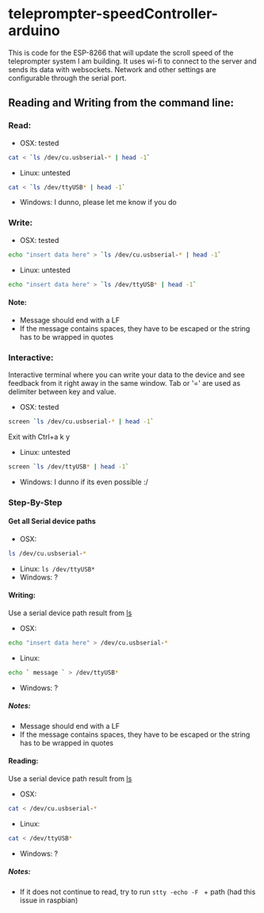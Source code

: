 # teleprompter-speedController-arduino
This is code for the ESP-8266 that will update the scroll speed of the teleprompter system I am building. It uses wi-fi to connect to the server and sends its data with websockets. Network and other settings are configurable through the serial port.

## Reading and Writing from the command line:

### Read:
* OSX: tested
```sh
cat < `ls /dev/cu.usbserial-* | head -1`
```
* Linux: untested
```sh
cat < `ls /dev/ttyUSB* | head -1`
```
* Windows: I dunno, please let me know if you do

### Write:
* OSX: tested
```sh
echo "insert data here" > `ls /dev/cu.usbserial-* | head -1`
```
* Linux: untested
```sh
echo "insert data here" > `ls /dev/ttyUSB* | head -1`
```
#### Note:
* Message should end with a LF
* If the message contains spaces, they have to be escaped or the string has to be wrapped in quotes

### Interactive:
Interactive terminal where you can write your data to the device and see feedback from it right away in the same window.
Tab or '=' are used as delimiter between key and value.
* OSX: tested
```sh
screen `ls /dev/cu.usbserial-* | head -1`
```
Exit with Ctrl+a k y
* Linux: untested
```sh
screen `ls /dev/ttyUSB* | head -1`
```
* Windows: I dunno if its even possible :/

### Step-By-Step
#### Get all Serial device paths
* OSX:
```sh
ls /dev/cu.usbserial-*
```
* Linux: `ls /dev/ttyUSB*`
* Windows: ?

#### Writing:
Use a serial device path result from [ls](#get-all-serial-device-paths)

* OSX:
```sh
echo "insert data here" > /dev/cu.usbserial-*
```
* Linux:
```sh
echo ` message ` > /dev/ttyUSB*
```
* Windows: ?

##### Notes:
* Message should end with a LF
* If the message contains spaces, they have to be escaped or the string has to be wrapped in quotes

#### Reading:
Use a serial device path result from [ls](#get-all-serial-device-paths)

* OSX:
```sh
cat < /dev/cu.usbserial-*
```
* Linux:
```sh
cat < /dev/ttyUSB*
```
* Windows: ?

##### Notes:
* If it does not continue to read, try to run `stty -echo -F ` + path (had this issue in raspbian)
